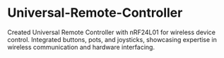 # Universal-Remote-Controller
 Created Universal Remote Controller with nRF24L01 for wireless device control. Integrated buttons, pots, and joysticks, showcasing expertise in wireless communication and hardware interfacing.
